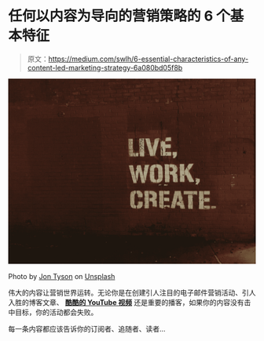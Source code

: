 # 任何以内容为导向的营销策略的 6 个基本特征

> 原文：<https://medium.com/swlh/6-essential-characteristics-of-any-content-led-marketing-strategy-6a080bd05f8b>

![](img/33a4a3652ffac9e7d93d7f2294352427.png)

Photo by [Jon Tyson](https://unsplash.com/@jontyson?utm_source=medium&utm_medium=referral) on [Unsplash](https://unsplash.com?utm_source=medium&utm_medium=referral)

伟大的内容让营销世界运转。无论你是在创建引人注目的电子邮件营销活动、引人入胜的博客文章、 [**酷酷的 YouTube 视频**](https://blog.icontact.com/six-reasons-need-invest-youtube) 还是重要的播客，如果你的内容没有击中目标，你的活动都会失败。

每一条内容都应该告诉你的订阅者、追随者、读者…